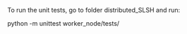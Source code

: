 To run the unit tests, go to folder distributed_SLSH and run:

python -m unittest worker_node/tests/<testname>
